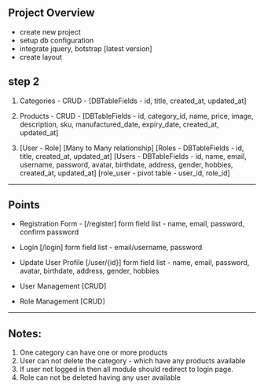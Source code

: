 ## Project Overview

- create new project 
- setup db configuration 
- integrate jquery, botstrap [latest version] 
- create layout

## step 2

1. Categories - CRUD - [DBTableFields - id, title, created_at, updated_at]

2. Products - CRUD -  [DBTableFields - id, category_id, name, price, image, description, sku, manufactured_date, expiry_date, created_at, updated_at]

3. [User - Role] [Many to Many relationship]
[Roles - DBTableFields - id, title, created_at, updated_at]
[Users - DBTableFields - id, name, email, username, password, avatar, birthdate, address, gender, hobbies, created_at, updated_at]
[role_user - pivot table - user_id, role_id]

<hr>

## Points

- Registration Form - [/register]
form field list - name, email, password, confirm password 

- Login [/login] 
form field list - email/username, password

- Update User Profile [/user/{id}]
form field list - name, email, password, avatar, birthdate, address, gender, hobbies

- User Management [CRUD]

- Role Management [CRUD]

<hr>

## Notes:

1. One category can have one or more products 
2. User can not delete the category - which have any products available 
3. If user not logged in then all module should redirect to login page. 
4. Role can not be deleted having any user available